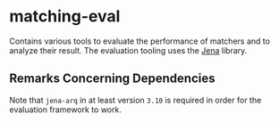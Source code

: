 # matching-eval
Contains various tools to evaluate the performance of matchers and to analyze their result. The evaluation tooling
uses the [Jena](https://jena.apache.org/) library.


## Remarks Concerning Dependencies
Note that `jena-arq` in at least version `3.10` is required in order for the evaluation framework to work.

